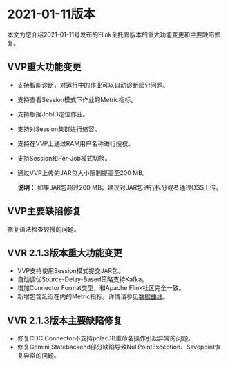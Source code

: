 # 2021-01-11版本

本文为您介绍2021-01-11号发布的Flink全托管版本的重大功能变更和主要缺陷修复。

## VVP重大功能变更

-   支持智能诊断，对运行中的作业可以自动诊断部分问题。
-   支持查看Session模式下作业的Metric指标。
-   支持根据JobID定位作业。
-   支持对Session集群进行缩容。
-   支持在VVP上通过RAM用户名称进行授权。
-   支持Session和Per-Job模式切换。
-   通过VVP上传的JAR包大小限制提高至200 MB。

    **说明：** 如果JAR包超过200 MB，建议对JAR包进行拆分或者通过OSS上传。


## VVP主要缺陷修复

修复语法检查较慢的问题。

## VVR 2.1.3版本重大功能变更

-   VVP支持使用Session模式提交JAR包。
-   自动调优Source-Delay-Based策略支持Kafka。
-   增加Connector Format类型，和Apache Flink社区完全一致。
-   新增包含延迟在内的Metric指标。详情请参见[数据曲线](/cn.zh-CN/Flink全托管/运维管理/作业运维.md)。

## VVR 2.1.3版本主要缺陷修复

-   修复CDC Connector不支持polarDB重命名操作引起异常的问题。
-   修复Gemini Statebackend部分缺陷导致NullPointException、Savepoint恢复异常的问题。

